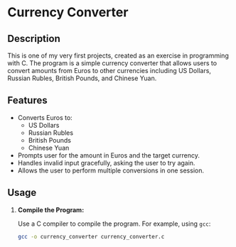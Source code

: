# Currency Converter

## Description

This is one of my very first projects, created as an exercise in programming with C. The program is a simple currency converter that allows users to convert amounts from Euros to other currencies including US Dollars, Russian Rubles, British Pounds, and Chinese Yuan.

## Features

- Converts Euros to:
  - US Dollars
  - Russian Rubles
  - British Pounds
  - Chinese Yuan
- Prompts user for the amount in Euros and the target currency.
- Handles invalid input gracefully, asking the user to try again.
- Allows the user to perform multiple conversions in one session.

## Usage

1. **Compile the Program:**

   Use a C compiler to compile the program. For example, using `gcc`:

   ```bash
   gcc -o currency_converter currency_converter.c
